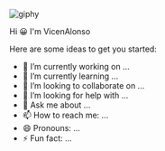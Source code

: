 ![giphy](https://github.com/VicenAlonso/VicenAlonso/assets/163451483/25465251-16b6-4bcc-9b78-ce57ffb1355f)

Hi 😀 I'm VicenAlonso



Here are some ideas to get you started:

- 🔭 I’m currently working on ...
- 🌱 I’m currently learning ...
- 👯 I’m looking to collaborate on ...
- 🤔 I’m looking for help with ...
- 💬 Ask me about ...
- 📫 How to reach me: ...
- 😄 Pronouns: ...
- ⚡ Fun fact: ...

